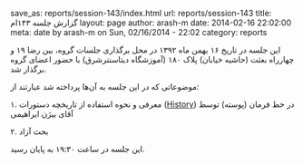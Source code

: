 save_as: reports/session-143/index.html
url: reports/session-143
title: گزارش جلسه ۱۴۳ام
layout: page
author: arash-m
date: 2014-02-16 22:02:00
meta: date by arash-m on Sun, 02/16/2014 - 22:02
category: reports

این جلسه در تاریخ ۱۶ بهمن ماه ۱۳۹۲ در محل برگذاری جلسات گروه، بین رضا ۱۹ و
چهارراه بعثت (حاشیه خیابان) پلاک ۱۸۰ (آموزشگاه دیتاسنترشرق) با حضور اعضای گروه
برگذار شد.


<!--more-->



موضوعاتی که در این جلسه به آن‌ها پرداخته شد عبارتند از:

۱. معرفی و نحوه استفاده از تاریخچه دستورات
([History](http://man7.org/linux/manpages/man3/history.3.html)) در خط فرمان
(پوسته) توسط آقای بیژن ابراهیمی

۲. بحث آزاد

این جلسه در ساعت ۱۹:۳۰ به پایان رسید.
